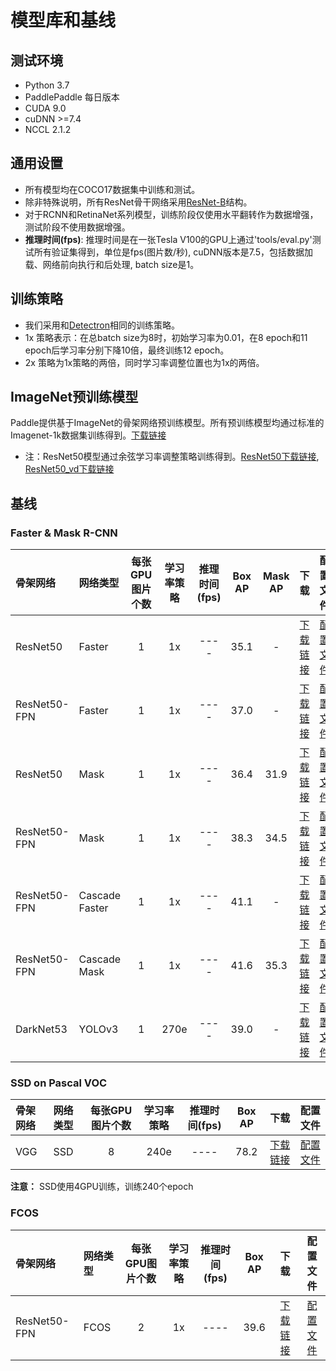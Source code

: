 # 模型库和基线

## 测试环境

- Python 3.7
- PaddlePaddle 每日版本
- CUDA 9.0
- cuDNN >=7.4
- NCCL 2.1.2

## 通用设置

- 所有模型均在COCO17数据集中训练和测试。
- 除非特殊说明，所有ResNet骨干网络采用[ResNet-B](https://arxiv.org/pdf/1812.01187)结构。
- 对于RCNN和RetinaNet系列模型，训练阶段仅使用水平翻转作为数据增强，测试阶段不使用数据增强。
- **推理时间(fps)**: 推理时间是在一张Tesla V100的GPU上通过'tools/eval.py'测试所有验证集得到，单位是fps(图片数/秒), cuDNN版本是7.5，包括数据加载、网络前向执行和后处理, batch size是1。

## 训练策略

- 我们采用和[Detectron](https://github.com/facebookresearch/Detectron/blob/master/MODEL_ZOO.md#training-schedules)相同的训练策略。
- 1x 策略表示：在总batch size为8时，初始学习率为0.01，在8 epoch和11 epoch后学习率分别下降10倍，最终训练12 epoch。
- 2x 策略为1x策略的两倍，同时学习率调整位置也为1x的两倍。

## ImageNet预训练模型

Paddle提供基于ImageNet的骨架网络预训练模型。所有预训练模型均通过标准的Imagenet-1k数据集训练得到。[下载链接](https://github.com/PaddlePaddle/models/tree/develop/PaddleCV/image_classification#supported-models-and-performances)

- 注：ResNet50模型通过余弦学习率调整策略训练得到。[ResNet50下载链接](https://paddle-imagenet-models-name.bj.bcebos.com/ResNet18_pretrained.tar),
 [ResNet50_vd下载链接](https://paddle-imagenet-models-name.bj.bcebos.com/ResNet50_vd_pretrained.tar)

## 基线

### Faster & Mask R-CNN

| 骨架网络             | 网络类型       | 每张GPU图片个数 | 学习率策略 |推理时间(fps) | Box AP | Mask AP |                           下载                          | 配置文件 |
| :------------------- | :------------- | :-----: | :-----: | :------------: | :-----: | :-----: | :-----------------------------------------------------: | :-----: |
| ResNet50             | Faster         |    1    |   1x    |     ----     |  35.1  |    -    | [下载链接](https://paddlemodels.bj.bcebos.com/object_detection/dygraph/faster_rcnn_r50_1x_coco.pdparams) | [配置文件](https://github.com/PaddlePaddle/PaddleDetection/tree/dygraph/configs/faster_rcnn_r50_1x_coco.yml) |
| ResNet50-FPN         | Faster         |    1    |   1x    |     ----     |  37.0  |    -    | [下载链接](https://paddlemodels.bj.bcebos.com/object_detection/dygraph/faster_rcnn_r50_fpn_1x_coco.pdparams) | [配置文件](https://github.com/PaddlePaddle/PaddleDetection/tree/dygraph/configs/faster_rcnn_r50_fpn_1x_coco.yml) |
| ResNet50             | Mask         |    1    |   1x    |     ----     |  36.4  |    31.9    | [下载链接](https://paddlemodels.bj.bcebos.com/object_detection/dygraph/mask_rcnn_r50_1x_coco.pdparams) | [配置文件](https://github.com/PaddlePaddle/PaddleDetection/tree/dygraph/configs/mask_rcnn_r50_1x_coco.yml) |
| ResNet50-FPN         | Mask         |    1    |   1x    |     ----     |  38.3  |    34.5    | [下载链接](https://paddlemodels.bj.bcebos.com/object_detection/dygraph/mask_rcnn_r50_fpn_1x_coco.pdparams) | [配置文件](https://github.com/PaddlePaddle/PaddleDetection/tree/dygraph/configs/mask_rcnn_r50_fpn_1x_coco.yml) |
| ResNet50-FPN         | Cascade Faster         |    1    |   1x    |     ----     |  41.1  |    -    | [下载链接](https://paddlemodels.bj.bcebos.com/object_detection/dygraph/cascade_rcnn_r50_fpn_1x_coco.pdparams) | [配置文件](https://github.com/PaddlePaddle/PaddleDetection/tree/dygraph/configs/cascade_faster_rcnn_r50_fpn_1x_coco.yml) |
| ResNet50-FPN         | Cascade Mask         |    1    |   1x    |     ----     |  41.6  |    35.3    | [下载链接](https://paddlemodels.bj.bcebos.com/object_detection/dygraph/cascade_mask_rcnn_r50_fpn_1x_coco.pdparams) | [配置文件](https://github.com/PaddlePaddle/PaddleDetection/tree/dygraph/configs/cascade_mask_rcnn_r50_fpn_1x_coco.yml) |
| DarkNet53         | YOLOv3         |    1    |   270e    |     ----     |  39.0  |    -    | [下载链接](https://paddlemodels.bj.bcebos.com/object_detection/dygraph/yolov3_darknet53_270e_coco.pdparams) | [配置文件](https://github.com/PaddlePaddle/PaddleDetection/tree/dygraph/configs/yolov3_darknet53_270e_coco.yml) |

### SSD on Pascal VOC

| 骨架网络        | 网络类型       | 每张GPU图片个数 | 学习率策略 |推理时间(fps) | Box AP |                           下载                          | 配置文件 |
| :-------------- | :------------- | :-----: | :-----: | :------------: | :-----: | :-----------------------------------------------------: | :-----: |
| VGG             | SSD            |    8    |   240e    |     ----     |  78.2  | [下载链接](https://paddlemodels.bj.bcebos.com/object_detection/dygraph/ssd_vgg16_300_240e_voc.pdparams) | [配置文件](https://github.com/PaddlePaddle/PaddleDetection/tree/dygraph/configs/ssd_vgg16_300_240e_voc.yml) |

**注意：** SSD使用4GPU训练，训练240个epoch

### FCOS

| 骨架网络        | 网络类型       | 每张GPU图片个数 | 学习率策略 |推理时间(fps) | Box AP |                           下载                          | 配置文件 |
| :-------------- | :------------- | :-----: | :-----: | :------------: | :-----: | :-----------------------------------------------------: | :-----: |
| ResNet50-FPN    | FCOS           |    2    |   1x      |     ----     |  39.6  | [下载链接](https://paddlemodels.bj.bcebos.com/object_detection/dygraph/fcos_r50_fpn_1x_coco.pdparams) | [配置文件](https://github.com/PaddlePaddle/PaddleDetection/tree/dygraph/configs/fcos_r50_fpn_1x_coco.yml) |